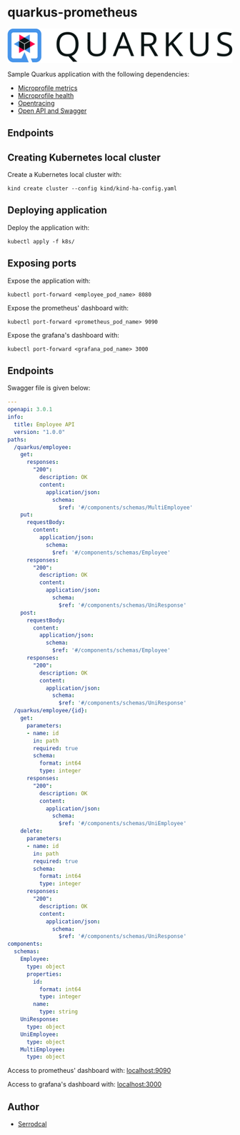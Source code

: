 # quarkus-prometheus

![](/img/quarkus.png)

Sample Quarkus application with the following dependencies:

* [Microprofile metrics](https://quarkus.io/guides/microprofile-metrics)
* [Microprofile health](https://quarkus.io/guides/microprofile-health)
* [Opentracing](https://quarkus.io/guides/opentracing)
* [Open API and Swagger](https://quarkus.io/guides/openapi-swaggerui)

## Endpoints


## Creating Kubernetes local cluster

Create a Kubernetes local cluster with:
```
kind create cluster --config kind/kind-ha-config.yaml
```

## Deploying application

Deploy the application with:
```
kubectl apply -f k8s/
```

## Exposing ports

Expose the application with:
```
kubectl port-forward <employee_pod_name> 8080
```

Expose the prometheus' dashboard with:
```
kubectl port-forward <prometheus_pod_name> 9090
```

Expose the grafana's dashboard with:
```
kubectl port-forward <grafana_pod_name> 3000
```

## Endpoints

Swagger file is given below:
```yaml
---
openapi: 3.0.1
info:
  title: Employee API
  version: "1.0.0"
paths:
  /quarkus/employee:
    get:
      responses:
        "200":
          description: OK
          content:
            application/json:
              schema:
                $ref: '#/components/schemas/MultiEmployee'
    put:
      requestBody:
        content:
          application/json:
            schema:
              $ref: '#/components/schemas/Employee'
      responses:
        "200":
          description: OK
          content:
            application/json:
              schema:
                $ref: '#/components/schemas/UniResponse'
    post:
      requestBody:
        content:
          application/json:
            schema:
              $ref: '#/components/schemas/Employee'
      responses:
        "200":
          description: OK
          content:
            application/json:
              schema:
                $ref: '#/components/schemas/UniResponse'
  /quarkus/employee/{id}:
    get:
      parameters:
      - name: id
        in: path
        required: true
        schema:
          format: int64
          type: integer
      responses:
        "200":
          description: OK
          content:
            application/json:
              schema:
                $ref: '#/components/schemas/UniEmployee'
    delete:
      parameters:
      - name: id
        in: path
        required: true
        schema:
          format: int64
          type: integer
      responses:
        "200":
          description: OK
          content:
            application/json:
              schema:
                $ref: '#/components/schemas/UniResponse'
components:
  schemas:
    Employee:
      type: object
      properties:
        id:
          format: int64
          type: integer
        name:
          type: string
    UniResponse:
      type: object
    UniEmployee:
      type: object
    MultiEmployee:
      type: object
```

Access to prometheus' dashboard with: [localhost:9090](http:/localhost:9090)

Access to grafana's dashboard with: [localhost:3000](http:/localhost:3000)

## Author

* [Serrodcal](https://github.com/serrodcal)
